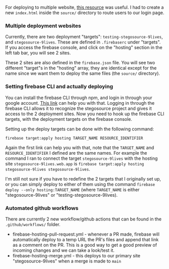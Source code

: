 For deploying to multiple website, [this resource](https://firebase.google.com/docs/hosting/multisites#set_up_deploy_targets) was useful. I had to create a new `index.html` inside the `source/` directory to route users to our login page.

### Multiple deployment websites
Currently, there are two deployment "targets": `testing-stegosource-9lives`, and `stegosource-9lives`. These are defined in `.firebaserc` under "targets". If you access the firebase console, and click on the "hosting" section in the left tab bar, you will see 2 sites.

These 2 sites are also defined in the `firebase.json` file. You will see two different "target"s in the "hosting" array, they are identical except for the name since we want them to deploy the same files (the `source/` directory).

### Setting firebase CLI and actually deploying
You can install the firebase CLI through npm, and login in through your google account. [This link](https://firebase.google.com/docs/cli#sign-in-test-cli) can help you with that. Logging in through the firebase CLI allows it to recognize the stegosource project and gives it access to the 2 deployment sites. Now you need to hook up the firebase CLI targets, with the deployment targets on the firebase console.

Setting up the deploy targets can be done with the following command:
```
firebase target:apply hosting TARGET_NAME RESOURCE_IDENTIFIER
```
Again the first link can help you with that, note that the `TARGET_NAME` and `RESOURCE_IDENTIFIER` I defined are the same names. For example the command I ran to connect the target `stegosource-9lives` with the hosting site `stegosource-9lives.web.app` is `firebase target:apply hosting stegosource-9lives stegosource-9lives`.

 I'm still not sure if you have to redefine the 2 targets that I originally set up, or you can simply deploy to either of them using the command `firebase deploy --only hosting:TARGET_NAME` (where `TARGET_NAME` is either "stegosource-9lives" or "testing-stegosource-9lives).


### Automated github workflows
There are currently 2 new workflow/github actions that can be found in the `.github/workflows/` folder.
- firebase-hosting-pull-request.yml - whenever a PR made, firebase will automatically deploy to a temp URL the PR's files and append that link as a comment on the PR. This is a good way to get a good preview of incoming changes and we can take a look/test it.
- firebase-hosting-merge.yml - this deploys to our primary site "stegosource-9lives" when a merge is made to `main`

